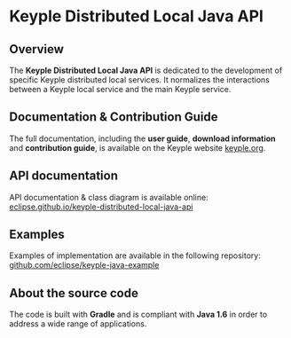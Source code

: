 # Keyple Distributed Local Java API

## Overview

The **Keyple Distributed Local Java API** is dedicated to the development of specific Keyple distributed local services. It normalizes the interactions between a Keyple local service and the main Keyple service.

## Documentation & Contribution Guide

The full documentation, including the **user guide**, **download information** and **contribution guide**, is available on the Keyple website [keyple.org](https://keyple.org).

## API documentation

API documentation & class diagram is available online: [eclipse.github.io/keyple-distributed-local-java-api](https://eclipse.github.io/keyple-distributed-local-java-api)

## Examples

Examples of implementation are available in the following repository: [github.com/eclipse/keyple-java-example](https://github.com/eclipse/keyple-java-example)

## About the source code

The code is built with **Gradle** and is compliant with **Java 1.6** in order to address a wide range of applications.